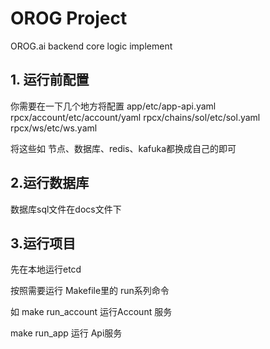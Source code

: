 # OROG Project
OROG.ai backend core logic implement


## 1. 运行前配置
你需要在一下几个地方将配置
app/etc/app-api.yaml
rpcx/account/etc/account/yaml
rpcx/chains/sol/etc/sol.yaml
rpcx/ws/etc/ws.yaml

将这些如
节点、数据库、redis、kafuka都换成自己的即可


## 2.运行数据库

数据库sql文件在docs文件下


## 3.运行项目

先在本地运行etcd

按照需要运行 Makefile里的 run系列命令

如 make run_account 运行Account 服务

make run_app 运行 Api服务

